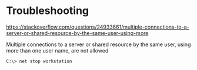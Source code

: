 # Troubleshooting
https://stackoverflow.com/questions/24933661/multiple-connections-to-a-server-or-shared-resource-by-the-same-user-using-more

Multiple connections to a server or shared resource by the same user, using more than one user name, are not allowed

```bash
C:\> net stop workstation
```
